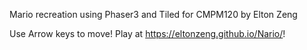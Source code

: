 Mario recreation using Phaser3 and Tiled for CMPM120 by Elton Zeng

Use Arrow keys to move!
Play at https://eltonzeng.github.io/Nario/!
